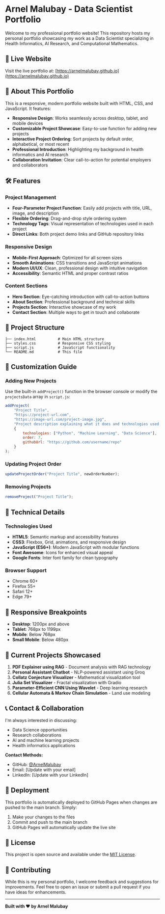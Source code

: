 # Arnel Malubay - Data Scientist Portfolio

Welcome to my professional portfolio website! This repository hosts my personal portfolio showcasing my work as a Data Scientist specializing in Health Informatics, AI Research, and Computational Mathematics.

## 🚀 Live Website

Visit the live portfolio at: [https://arnelmalubay.github.io](https://arnelmalubay.github.io)

## 🎯 About This Portfolio

This is a responsive, modern portfolio website built with HTML, CSS, and JavaScript. It features:

- **Responsive Design**: Works seamlessly across desktop, tablet, and mobile devices
- **Customizable Project Showcase**: Easy-to-use function for adding new projects
- **Interactive Project Ordering**: Sort projects by default order, alphabetical, or most recent
- **Professional Introduction**: Highlighting my background in health informatics and AI research
- **Collaboration Invitation**: Clear call-to-action for potential employers and collaborators

## 🛠️ Features

### Project Management
- **Four-Parameter Project Function**: Easily add projects with title, URL, image, and description
- **Flexible Ordering**: Drag-and-drop style ordering system
- **Technology Tags**: Visual representation of technologies used in each project
- **Direct Links**: Both project demo links and GitHub repository links

### Responsive Design
- **Mobile-First Approach**: Optimized for all screen sizes
- **Smooth Animations**: CSS transitions and JavaScript animations
- **Modern UI/UX**: Clean, professional design with intuitive navigation
- **Accessibility**: Semantic HTML and proper contrast ratios

### Content Sections
- **Hero Section**: Eye-catching introduction with call-to-action buttons
- **About Section**: Professional background and technical skills
- **Projects Section**: Interactive showcase of my work
- **Contact Section**: Multiple ways to get in touch and collaborate

## 📁 Project Structure

```
├── index.html          # Main HTML structure
├── styles.css          # Responsive CSS styling
├── script.js           # JavaScript functionality
└── README.md           # This file
```

## 🎨 Customization Guide

### Adding New Projects

Use the built-in `addProject()` function in the browser console or modify the `projectsData` array in `script.js`:

```javascript
addProject(
    "Project Title",
    "https://project-url.com",
    "https://image-url.com/project-image.jpg",
    "Project description explaining what it does and technologies used.",
    {
        technologies: ["Python", "Machine Learning", "Data Science"],
        order: 7,
        githubUrl: "https://github.com/username/repo"
    }
);
```

### Updating Project Order

```javascript
updateProjectOrder("Project Title", newOrderNumber);
```

### Removing Projects

```javascript
removeProject("Project Title");
```

## 🔧 Technical Details

### Technologies Used
- **HTML5**: Semantic markup and accessibility features
- **CSS3**: Flexbox, Grid, animations, and responsive design
- **JavaScript (ES6+)**: Modern JavaScript with modular functions
- **Font Awesome**: Icons for enhanced visual appeal
- **Google Fonts**: Inter font family for clean typography

### Browser Support
- Chrome 60+
- Firefox 55+
- Safari 12+
- Edge 79+

## 📱 Responsive Breakpoints

- **Desktop**: 1200px and above
- **Tablet**: 768px to 1199px
- **Mobile**: Below 768px
- **Small Mobile**: Below 480px

## 🎯 Current Projects Showcased

1. **PDF Explainer using RAG** - Document analysis with RAG technology
2. **Personal Assistant Chatbot** - NLP-powered assistant using Groq
3. **Collatz Conjecture Visualizer** - Mathematical visualization tool
4. **Julia Set Visualizer** - Fractal visualization with Gradio
5. **Parameter-Efficient CNN Using Wavelet** - Deep learning research
6. **Cellular Automata & Markov Chain Simulation** - Land use modeling

## 📞 Contact & Collaboration

I'm always interested in discussing:
- Data Science opportunities
- Research collaborations
- AI and machine learning projects
- Health informatics applications

**Contact Methods:**
- GitHub: [@ArnelMalubay](https://github.com/ArnelMalubay)
- Email: [Update with your email]
- LinkedIn: [Update with your LinkedIn]

## 🚀 Deployment

This portfolio is automatically deployed to GitHub Pages when changes are pushed to the main branch. Simply:

1. Make your changes to the files
2. Commit and push to the main branch
3. GitHub Pages will automatically update the live site

## 📄 License

This project is open source and available under the [MIT License](LICENSE).

## 🤝 Contributing

While this is my personal portfolio, I welcome feedback and suggestions for improvements. Feel free to open an issue or submit a pull request if you have ideas for enhancements.

---

**Built with ❤️ by Arnel Malubay**

